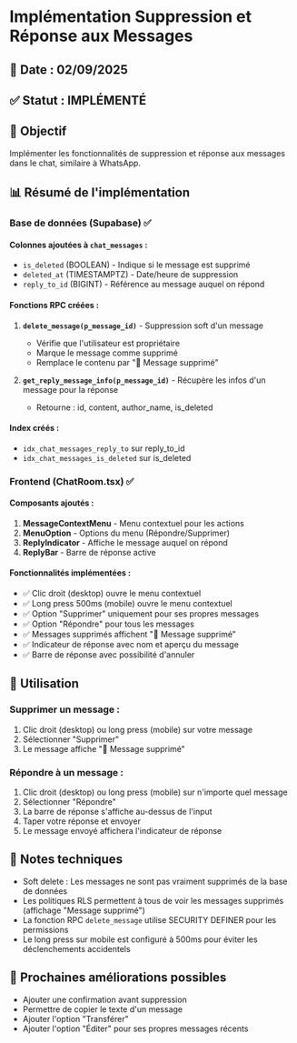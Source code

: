 # Implémentation Suppression et Réponse aux Messages

## 📅 Date : 02/09/2025

## ✅ Statut : IMPLÉMENTÉ

## 🎯 Objectif
Implémenter les fonctionnalités de suppression et réponse aux messages dans le chat, similaire à WhatsApp.

## 📊 Résumé de l'implémentation

### Base de données (Supabase) ✅

#### Colonnes ajoutées à `chat_messages` :
- `is_deleted` (BOOLEAN) - Indique si le message est supprimé
- `deleted_at` (TIMESTAMPTZ) - Date/heure de suppression
- `reply_to_id` (BIGINT) - Référence au message auquel on répond

#### Fonctions RPC créées :
1. **`delete_message(p_message_id)`** - Suppression soft d'un message
   - Vérifie que l'utilisateur est propriétaire
   - Marque le message comme supprimé
   - Remplace le contenu par "🚫 Message supprimé"

2. **`get_reply_message_info(p_message_id)`** - Récupère les infos d'un message pour la réponse
   - Retourne : id, content, author_name, is_deleted

#### Index créés :
- `idx_chat_messages_reply_to` sur reply_to_id
- `idx_chat_messages_is_deleted` sur is_deleted

### Frontend (ChatRoom.tsx) ✅

#### Composants ajoutés :
1. **MessageContextMenu** - Menu contextuel pour les actions
2. **MenuOption** - Options du menu (Répondre/Supprimer)
3. **ReplyIndicator** - Affiche le message auquel on répond
4. **ReplyBar** - Barre de réponse active

#### Fonctionnalités implémentées :
- ✅ Clic droit (desktop) ouvre le menu contextuel
- ✅ Long press 500ms (mobile) ouvre le menu contextuel
- ✅ Option "Supprimer" uniquement pour ses propres messages
- ✅ Option "Répondre" pour tous les messages
- ✅ Messages supprimés affichent "🚫 Message supprimé"
- ✅ Indicateur de réponse avec nom et aperçu du message
- ✅ Barre de réponse avec possibilité d'annuler

## 🔧 Utilisation

### Supprimer un message :
1. Clic droit (desktop) ou long press (mobile) sur votre message
2. Sélectionner "Supprimer"
3. Le message affiche "🚫 Message supprimé"

### Répondre à un message :
1. Clic droit (desktop) ou long press (mobile) sur n'importe quel message
2. Sélectionner "Répondre"
3. La barre de réponse s'affiche au-dessus de l'input
4. Taper votre réponse et envoyer
5. Le message envoyé affichera l'indicateur de réponse

## 📝 Notes techniques

- Soft delete : Les messages ne sont pas vraiment supprimés de la base de données
- Les politiques RLS permettent à tous de voir les messages supprimés (affichage "Message supprimé")
- La fonction RPC `delete_message` utilise SECURITY DEFINER pour les permissions
- Le long press sur mobile est configuré à 500ms pour éviter les déclenchements accidentels

## 🚀 Prochaines améliorations possibles

- Ajouter une confirmation avant suppression
- Permettre de copier le texte d'un message
- Ajouter l'option "Transférer"
- Ajouter l'option "Éditer" pour ses propres messages récents
